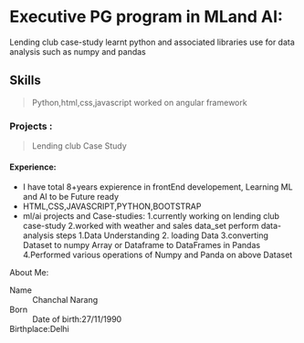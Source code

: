 

# Executive PG program  in MLand AI:
Lending club case-study
learnt python and associated libraries use for data analysis
such as numpy and pandas

## Skills
> Python,html,css,javascript
> worked on angular framework

### Projects :
> Lending club Case Study



#### Experience:

*   I have total 8+years expierence in frontEnd developement,
    Learning ML and AI to be Future ready
*   HTML,CSS,JAVASCRIPT,PYTHON,BOOTSTRAP
*   ml/ai projects and Case-studies:
    1.currently working on lending club case-study
    2.worked with weather and sales data_set perform data-analysis steps
      1.Data Understanding
      2. loading Data
      3.converting Dataset to numpy Array or Dataframe to DataFrames in Pandas
    4.Performed various operations of Numpy and Panda on above Dataset

About Me:

<dl>
<dt>Name</dt>
<dd>Chanchal Narang</dd>
<dt>Born</dt>
<dd>Date of birth:27/11/1990</dd>
<dt>Birthplace:Delhi</dt>
</dl>


